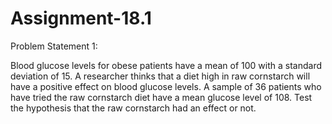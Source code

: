 # Assignment-18.1

Problem Statement 1:

Blood glucose levels for obese patients have a mean of 100 with a standard deviation of
15. A researcher thinks that a diet high in raw cornstarch will have a positive effect on
blood glucose levels. A sample of 36 patients who have tried the raw cornstarch diet
have a mean glucose level of 108. Test the hypothesis that the raw cornstarch had an
effect or not.

